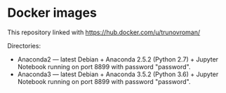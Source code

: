 # Docker images

This repository linked with https://hub.docker.com/u/trunovroman/

Directories:
* Anaconda2 — latest Debian + Anaconda 2.5.2 (Python 2.7) + Jupyter Notebook running on port 8899 with password "password".
* Anaconda3 — latest Debian + Anaconda 3.5.2 (Python 3.6) + Jupyter Notebook running on port 8899 with password "password".
